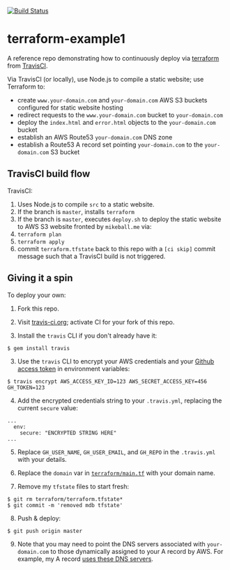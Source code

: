 [![Build Status](https://travis-ci.org/mdb/terraform-example.svg?branch=master)](https://travis-ci.org/mdb/terraform-example)

# terraform-example1


A reference repo demonstrating how to continuously deploy via [terraform](http://terraform.io)
from [TravisCI](https://travis-ci.org/mdb/terraform-example).

Via TravisCI (or locally), use Node.js to compile a static website; use Terraform to:

* create `www.your-domain.com` and `your-domain.com` AWS S3 buckets configured for static website hosting
* redirect requests to the `www.your-domain.com` bucket to `your-domain.com`
* deploy the `index.html` and `error.html` objects to the `your-domain.com` bucket
* establish an AWS Route53 `your-domain.com` DNS zone
* establish a Route53 A record set pointing `your-domain.com` to the `your-domain.com` S3 bucket

## TravisCI build flow

TravisCI:

1. Uses Node.js to compile `src` to a static website.
2. If the branch is `master`, installs `terraform`
3. If the branch is `master`, executes `deploy.sh` to deploy the static website to AWS S3 website fronted by `mikeball.me` via:
  1. `terraform plan`
  2. `terraform apply`
  3. commit `terraform.tfstate` back to this repo with a `[ci skip]` commit message such that a TravisCI build is not triggered.

## Giving it a spin

To deploy your own:

1. Fork this repo.

2. Visit [travis-ci.org](https://travis-ci.org/profile); activate CI for your fork of this repo.

3. Install the `travis` CLI if you don't already have it:

  ```
  $ gem install travis
  ```

3. Use the `travis` CLI to encrypt your AWS credentials and your [Github access token]() in environment variables:

  ```
  $ travis encrypt AWS_ACCESS_KEY_ID=123 AWS_SECRET_ACCESS_KEY=456 GH_TOKEN=123
  ```

4. Add the encrypted credentials string to your `.travis.yml`, replacing the current `secure` value:

  ```
  ...
    env:
      secure: "ENCRYPTED STRING HERE"
  ...
  ```

5. Replace `GH_USER_NAME`, `GH_USER_EMAIL`, and `GH_REPO` in the `.travis.yml` with your details.

6. Replace the `domain` var in [`terraform/main.tf`](https://github.com/mdb/terraform-example/blob/master/terraform/main.tf#L6) with your domain name.

7. Remove my `tfstate` files to start fresh:

  ```
  $ git rm terraform/terraform.tfstate*
  $ git commit -m 'removed mdb tfstate'
  ```

8. Push & deploy:

  ```
  $ git push origin master
  ```

9. Note that you may need to point the DNS servers associated with `your-domain.com` to those dynamically assigned to
your A record by AWS. For example, my A record [uses these DNS servers](https://github.com/mdb/terraform-example/blob/master/terraform/terraform.tfstate#L48).
